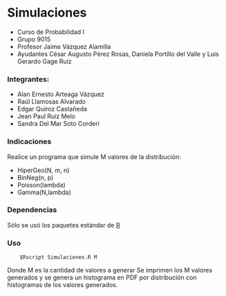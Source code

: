 # Simulaciones
* Curso de Probabilidad I
* Grupo 9015
* Profesor Jaime Vázquez Alamilla
* Ayudantes César Augusto Pérez Rosas, Daniela Portillo del Valle y Luis Gerardo Gage Ruíz

### Integrantes:
 * Alan Ernesto Arteaga Vázquez
 * Raúl Llamosas Alvarado
 * Edgar Quiroz Castañeda
 * Jean Paul Ruiz Melo
 * Sandra Del Mar Soto Corderi

### Indicaciones
Realice un programa que simule M valores de la distribución:
* HiperGeo(N, m, n)
* BinNeg(n, p)
* Poisson(lambda)
* Gamma(N,lambda)

### Dependencias
Sólo se usó los paquetes estándar de [R][1]
### Uso
        $Rscript Simulaciones.R M
Donde M es la cantidad de valores a generar
Se imprimen los M valores generados y se genera un histograma en PDF por
distribución con histogramas de los valores generados.

[1]: https://www.r-project.org/
